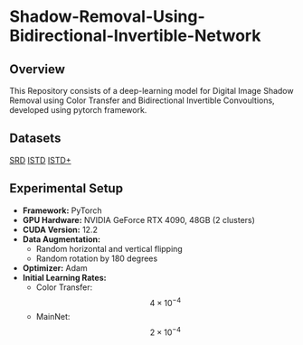 # Shadow-Removal-Using-Bidirectional-Invertible-Network
## Overview
This Repository consists of a deep-learning model for Digital Image Shadow Removal using Color Transfer and Bidirectional Invertible Convoultions, developed using pytorch framework.
## Datasets
[SRD](https://drive.google.com/file/d/1W8vBRJYDG9imMgr9I2XaA13tlFIEHOjS/view?usp=drive_link)
[ISTD](https://drive.gURLoogle.com/file/d/1I0qw-65KBA6np8vIZzO6oeiOvcDBttAY/view?usp=drive_link)
[ISTD+](https://drive.google.com/file/d/1rsCSWrotVnKFUqu9A_Nw9Uf-bJq_ryOv/view?usp=drive_link)

## Experimental Setup
- **Framework:** PyTorch
- **GPU Hardware:** NVIDIA GeForce RTX 4090, 48GB (2 clusters)
- **CUDA Version:** 12.2
- **Data Augmentation:**
  - Random horizontal and vertical flipping
  - Random rotation by 180 degrees
- **Optimizer:** Adam
- **Initial Learning Rates:**
  - Color Transfer: $$4 \times 10^{-4}$$
  - MainNet: $$2 \times 10^{-4}$$








